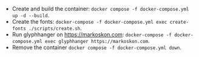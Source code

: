 - Create and build the container: `docker compose -f docker-compose.yml up -d --build`.
- Create the fonts: `docker-compose -f docker-compose.yml exec create-fonts ./scripts/create.sh`.
- Run glyphhanger on https://markoskon.com: `docker-compose -f docker-compose.yml exec glyphhanger https://markoskon.com`.
- Remove the container `docker compose -f docker-compose.yml down`.
